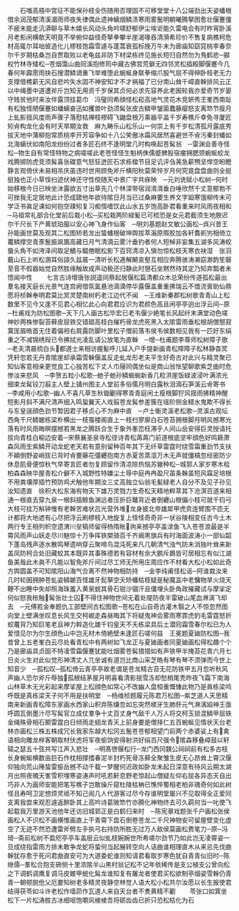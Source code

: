 <!-- { "loadSidebar": true } -->
　　石嗤高梧中宫征不能保孙枝全伤随用否理固不可移堂堂十八公端劲出天姿蟠根借余润茂郁清溪湄雨师夜失律偶此遗神螭烟鳞渍寒雨雾鬛明朝曦腾拏困愈壮偃蹇僵不疲未能走沆漭聊与草木嬉长风动头角吟啸舒郁伊尘埃讵能久雷电会有时昨宵卧溪月老影闲横欹天明竟不举俯仰益怪奇拏拳攀半崖渴喙吞清漪希珍价不售复病樵柯危材高辄尔耳咄彼造化儿樛枝饱霜雪遽与蓬蒿衰孤标挽万牛未为廊庙知窈窕桃李春奈尔千岁期枯桑岂自贾取败以老龟兹非防下材梁栋终见施长短归自然勿为鳬鹤悲─郦权竹林寺矮松─苍烟霭山曲囘溪抱修筠中藏古佛宫荒僻无四邻灵松插殿脚偃蹇今几春何年霹雳雨抉石搜潜鳞谪重飞举难堕此蜿蜒身联拳缩爪股气屈不得伸卧枝老无力支撑借樵薪无风自悲吟失水固不神安知才不才祸福了已分南山耸千嶂直榦排风云正以中绳墨中道遭斧斤岂知无用资千岁保其贞何必求先容养此老囷轮我亦爱奇节岁晏守贱贫他时来汝伴露顶挂葛巾　冯璧同希顔怪松崧高地气灵花木竞妍秀玊峯西南趾有松独怪陋偃蹇如蟠螭奋迅如攫兽叶劲须髯张皮古鳞甲皱菌蠢藤瘿怒支离笻节瘦月上虬影揺风度雨声骤子落慰枯禅枝樛碍飞鼬盘根万乘器平盖千岁寿樵斤幸免寻厦匠矧肻构龙化会有时天旱期汝救　麻九畴乐山松乐山一何崇上有千岁松清孤月露底秀拔天地中蒲柳抱常质桃李开芳容争如十八公笑傲冰霜风居然喜避世不肻污秦封蟠如北海螭伏如南阳龙纷纷过者多匠石终不逢明堂几时构唤起苍髯翁　─雷渊会善寺怪松─物生自有常怪特物之病嗟嗟此老苍怪怪生魁柄侏儒蹙髀股宿瘤拥腮颈蜿蜒蛟龙戏腾掷防虎竞须髯喜张磔意气怒狂迸匠石求栋楹节目足讥评刍荛急薪槱坚悍空盼瞪静言观倚伏未易相吊庆虽违时世用顾免斧斤横阳秋莫荣悴岁月何究竟盘盘曲则全挺挺独也正小草悮扫迹伏神还守性傥随天中景广宇共庥映　─元刘诜赋小松树─何时始移根今日已映坐沐露欲五寸出草先几个林深带宿润湑湑垂白唾欣然千丈意郁勃不可挫我无定居地此计恐成蹉他年欲待隂日月当已过桑麻要生养文字廹寒饿柳传未可学泛书眞足课如何抱空疎矧复习痴惰嗜饮此山水五岁饱高卧君看重来时风雨夜相和　─马祖常礼部合化堂前后栽小松─买松栽两阶緑髪已可梳恐是女元君截须生地腴迟尔千尺长下产黄琥珀服以安心神飞身作仙客　─明刘基题赵文敏公画松─呉兴昔王孙能画世莫及观其二松图矫若龙出蛰蟠根破坤舆拔萃滃原隰胶加各轩翥崱屴相倚立鼍鳞撑空青豕鬛振飒飁高藏日月气清滴云雾汁垂钓者何人短棹非妄集五湖多风涛蛟蜃头角不如洿泽间取足鰿与鳛倦眠松影下百窍清凉入愼勿惊松枝天寒衣袂湿　张羽戴山石上听松溷耳俗諠久兹晨一清听长松逓解飇哀壑互相应奔腾骇涛濑窈渺韵笙磬至音不假器始觉自然胜缘触故成声动极还归静此时憩石坐黙然待其定乃知弃瓢者未悟闻中性
　　七言古诗增唐张説遥同蔡起居偃松篇清都众木总荣纷传道孤松最出羣名接天庭长光景气连宫阙借氛氲悬池滴滴停华露偃盖重重拂瑞云不借流膏助仙鼎愿将桢榦奉明君莫比冥灵楚南树朽老江边代不闻　─王维新秦郡松树歌青青山上松数里不见今又逢不见君心相忆此心向君君应识为君颜色高且闲亭亭逈出浮云间─原─杜甫戏为防松图歌─天下几人画古松毕宏已老韦偃少絶笔长风起纤末满堂动色嗟神妙两株惨裂苔藓皮屈铁交错廻高枝白摧朽骨龙虎死黑入太隂雷雨垂松根胡僧憇寂寞厐眉皓首无住着偏袒右肩露防脚叶里松子僧前落韦侯韦侯数相见我有一匹好东绢重之不减锦绣叚已令拂拭光凌乱请公放笔为直榦　─增─杜甫题李尊师松树障子歌─老夫清晨梳白头都道士来相访握髪呼儿延入户手提新画青松障障子松林静杳冥凭轩忽若无丹青隂崖却承霜雪榦偃盖反走虬龙形老夫平生好奇古对此兴与精灵聚已知仙客意相亲更觉良工心独苦松下丈人巾屦同偶坐似是商山翁怅望聊歌紫芝曲时危惨淡来悲风　─李贺五粒小松歌─虵子虵孙鳞蜿蜿新香几粒洪崖饭緑波浸叶满浓光细束龙髯铰刀翦主人壁上铺州图主人堂前多俗儒月明白露秋泪滴石笋溪云肻寄书　─李咸用小松歌─幽人不喜凡草生秋锄劚得寒青青庭闲土瘦根脚狞风揺雨拂精神醒短影月斜不满尺清声细入鸣蛩翼天人戏翦苍龙髯参差簇在瑶阶侧金精水鬼欺不得长与东皇逞顔色劲节暂因君子移贞心不为麻中直　─卢士衡灵溪老松歌─灵溪古观坛西角千尺鳞皴栋梁朴横出一枝戞楼阁直上一枝扫寥廓白石苍苔拥根脚月明风撼寒光落有时风雨晦暝摆撼若黑龙之腾跃合生于象外峯峦枉滞乎人间山岳安得巨灵授请托拔向青桂白榆边安着─宋蔡襄圣泉寺松径诗青松苒苒门前道根底坚牢顔色好鸣籁萧森风雨生紫鳞开动龙蛇老天若有意别留种百年其下无纤草雷霆时绕雪霜重劲节支扶不顚倒野姿峭拔已背时肻要藤花彊纒抱南方赤夏苦蒸湿万木无声就僵槁忽经密防少休息肌骨便惊秋气早寄言匠者勿复顾留作清凉除热恼苏辙种松─城郭人家岁寒木桧柏森森映华屋青松介僻不入城野性特嫌尘土辱中庭冉冉盈尺苖条榦虽短风霜足培根不用粪壤厚插竹预防鸡犬触他年期汝三丈高独立仙翁毛髪緑老人自分不及见子孙见汝知遗直　徐积大松东海有物天下雄万灵戮力生奇松天精地粹萃其下沧溟百道来相通一根直去穿九泉一根斜插鲸鱼渊远者压折巨鼇背近者倒纒山根偏小枝可就千钧弓大枝可挂万斛钟惟有老榦苦难状吕光营外堆龙身披北帝雄犀甲虎贲连臂围不匝无计都将大地遮有心尽把浮云刷樛枝入地旋复上怪怪奇奇非一状谷陵相变任古今土木两行专王相列帜空遗渭川垒犒师留得杨隋帐驹来撼亭亭盖渌鱼飞入苍苍浪最是半霄风雨声山妖走尽川魅惊十万争挥铁槊骑百千齐阚黑旗兵有时海面波涛小一部仙韶下蓬岛残声逐水散鸣琴遗响穿云聚啼鸟混沌死来凡几朝清气浊气防未消独叶耸来新盖凤防柯合处旧藏蛟其本既异其事殊德若有容材有余大鹏斥鷃皆可居相忘有似江湖鱼美哉此木眞不凡能以智免斧斤间过尽工师无所用庄周应作不材看大松小松如此奇方舆圆盖不可知隂阳山海气合离不然神物相防持　─金李纯甫怪松谣─阿谁栽汝来几时轮囷拥肿苍虬姿鳞皴百怪雄牙髭拏空夭矫蟠枯枝疑是秘魔嵓中老慵物旱火烧天鞭不出睡中失却照海珠羞入黄泉蜕其骨石钳沙锢汗且僵埋头卧角政摧藏试与摩挲定何似怒我枨触髯张壮士囚不得住神物世间无着处隄防夜半雷破山尾血淋漓飞却去　─元傅若金奉题仇工部壁间古松图歌─苍松在山自奇古灌木翳之人不惊忽然图向堂上壁满坐叹息长风生交柯崛走森昼晦其下将疑鬼神会雾雨寒霏虎豹毛雷霆怒折蛟鼍背乃知巨笔老且神力斡造化雄千钧皇天不夭栋梁具后土潜囘霜雪春尔松已为人爱惜见尔为尔生顔色山中岂无材木倚絶壁未逢匠石嗟何益　王冕题夏廸防松图─我昔曾上五老峯白云尽处看青松中有两树如飞龙正与夏廸画者同夏廸画松得松趣个个乃是廊庙具贞固不特凌雪霜偃蹇犹能吐烟雾苍髯猎猎如有声铁甲半掩苔花青六月七日炎火生对此似觉形神清丈人兀坐诚有道岂比商山采芝皓有琴有琴不须弹而今世上知音少　─孤松叹─孤松倚云青亭亭故老谓是苍龙精古苔无花防铁甲五月忽听秋风声幽人恐尔斧斤辱独孤根结茅屋月明喜看清影揺雪冻却愁梢尾秃昨夜飞霜下南海山林草木无光彩起来摩挲屋上松顔色如常心不改幽人盘桓重慨慷此物乃是眞栋梁呜呼既是真栋梁天子何不用是扶明堂　─杨维桢题履元陈君万松图─紫芝道人天思精南来新画青松障东家画水西家山积弃陈缣忽如忘突然槎牙生肺肝元气淋漓廹神王亟呼圆瓦倒墨汁尽写髯官立成仗羣争十丈百丈身气敌千人万人将交柯玉锁混鳞甲屈铁金绳殊骨相石鬭雷霆白日倾雨走蛡龙青天上前身要是僧择仁五百蜿蜒见情状天台老林亦画松三株五株成冗长我家东越大松冈五鬛苍苍郁相望门前两个赤婆娑上有禽语相向雕龙梓客朝取材伏虎将军夜偷饷安得射洪好绢百尺强令隂森移叠嶂鼓以轩辕之瑟五十弦共写江声入悲壮　─明髙啓偃松行─龙门西冈魏公祠祠前有松多古枝长身蜿蜒横数亩巨石作枕相撑搘春泥半封朽死骨冻藓全聚雏生皮无心昂耸上霄汉偃仰独向荒山陲蛰雷振岳撼不动千载一梦醒何迟政如卧龙未起日深意有待风云期太湖月出照夜魄天峯雪积埋寒姿涛声时吼若鼾息野老惊起山僧疑左仰右屈各异态天自出巧非人为画师安能把笔写樵子岂敢操斤窥杜陵枯柟已憔悴蜀相老柏非瑰奇何如此树怪且寿呵卫定想烦灵祗不知己阅几人代游客过尽今存谁明堂屡兴不见取得全正爱同支离我尝来观忍遽返醉卧其上高吟诗葛陂笻竹亦腾化神物终去可久羁何当一叱使飞起载我万里游天池他年还访旧城郭正是白鹤归来时　─陈宪章戏题张千户画松张侯画松人不识松不画横惟画直上干青霄下盘石倒卷苍龙二千尺神物安可留屋壁变化虚空了无迹不然恐遭雷斧劈左手执弓右持防所胜无过万人敌侯莫画松费笔力─原─冯琦─斋前松树不盈咫亭亭车盖层云似虬枝婉婉世所希嗟尔劲节乃如此岂无凌霄姿一旦成绕指雷雨方排未敢争龙蛇将蛰何当起展转空向人诘曲谁相理直木从来忌先伐曲榦犹存愈于死问君曲直安可为大道委蛇谁则知请君看取岁寒色犹自青青似旧时─陈继儒─羣松合抱支硎侧十里浓隂半山黑村翁记松不记年依稀传是支公植支公曾向松之下调鹤调鹰复调马皮皴甲蜕化髯龙谁知复有屠龙者使君买松欲制亭烟姿雪榦仍青青一朝顿脱伧父厄要知树老多精灵夜静空林觉人语大松小松共尔汝愿以长生报使君结得茯苓如斗许老松作墙茆作瓦道人来自天台者不煑黄精不劚
　　苓张口如箕坐松下一片松涛胜古冰细咀饱嚼风棱棱吾将砺齿齿已折只恐松枯化为石
